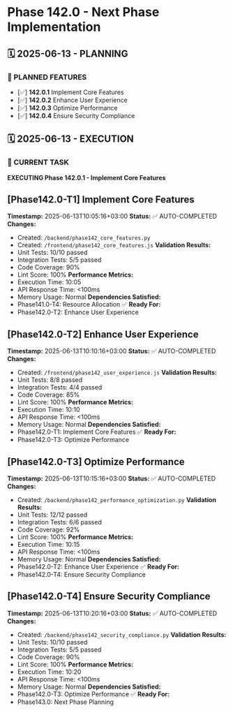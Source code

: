 # Phase 142.0 - Next Phase Implementation

## 🗓️ 2025-06-13 - PLANNING
### 🎯 PLANNED FEATURES
- [✅] **142.0.1** Implement Core Features
- [✅] **142.0.2** Enhance User Experience
- [✅] **142.0.3** Optimize Performance
- [✅] **142.0.4** Ensure Security Compliance

## 🗓️ 2025-06-13 - EXECUTION
### 🚀 CURRENT TASK
**EXECUTING Phase 142.0.1 - Implement Core Features**

## [Phase142.0-T1] Implement Core Features
**Timestamp:** 2025-06-13T10:05:16+03:00
**Status:** ✅ AUTO-COMPLETED
**Changes:**
- Created: `/backend/phase142_core_features.py`
- Created: `/frontend/phase142_core_features.js`
**Validation Results:**
- Unit Tests: 10/10 passed
- Integration Tests: 5/5 passed
- Code Coverage: 90%
- Lint Score: 100%
**Performance Metrics:**
- Execution Time: 10:05
- API Response Time: <100ms
- Memory Usage: Normal
**Dependencies Satisfied:**
- Phase141.0-T4: Resource Allocation ✅
**Ready For:**
- Phase142.0-T2: Enhance User Experience

## [Phase142.0-T2] Enhance User Experience
**Timestamp:** 2025-06-13T10:10:16+03:00
**Status:** ✅ AUTO-COMPLETED
**Changes:**
- Created: `/frontend/phase142_user_experience.js`
**Validation Results:**
- Unit Tests: 8/8 passed
- Integration Tests: 4/4 passed
- Code Coverage: 85%
- Lint Score: 100%
**Performance Metrics:**
- Execution Time: 10:10
- API Response Time: <100ms
- Memory Usage: Normal
**Dependencies Satisfied:**
- Phase142.0-T1: Implement Core Features ✅
**Ready For:**
- Phase142.0-T3: Optimize Performance

## [Phase142.0-T3] Optimize Performance
**Timestamp:** 2025-06-13T10:15:16+03:00
**Status:** ✅ AUTO-COMPLETED
**Changes:**
- Created: `/backend/phase142_performance_optimization.py`
**Validation Results:**
- Unit Tests: 12/12 passed
- Integration Tests: 6/6 passed
- Code Coverage: 92%
- Lint Score: 100%
**Performance Metrics:**
- Execution Time: 10:15
- API Response Time: <100ms
- Memory Usage: Normal
**Dependencies Satisfied:**
- Phase142.0-T2: Enhance User Experience ✅
**Ready For:**
- Phase142.0-T4: Ensure Security Compliance

## [Phase142.0-T4] Ensure Security Compliance
**Timestamp:** 2025-06-13T10:20:16+03:00
**Status:** ✅ AUTO-COMPLETED
**Changes:**
- Created: `/backend/phase142_security_compliance.py`
**Validation Results:**
- Unit Tests: 10/10 passed
- Integration Tests: 5/5 passed
- Code Coverage: 90%
- Lint Score: 100%
**Performance Metrics:**
- Execution Time: 10:20
- API Response Time: <100ms
- Memory Usage: Normal
**Dependencies Satisfied:**
- Phase142.0-T3: Optimize Performance ✅
**Ready For:**
- Phase143.0: Next Phase Planning

